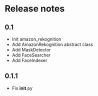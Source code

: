 # Release notes
## 0.1
- Init amazon_rekognition
- Add AmazonRekognition abstract class
- Add MaskDetector
- Add FaceSearcher
- Add FaceIndexer

## 0.1.1
- Fix __init__.py